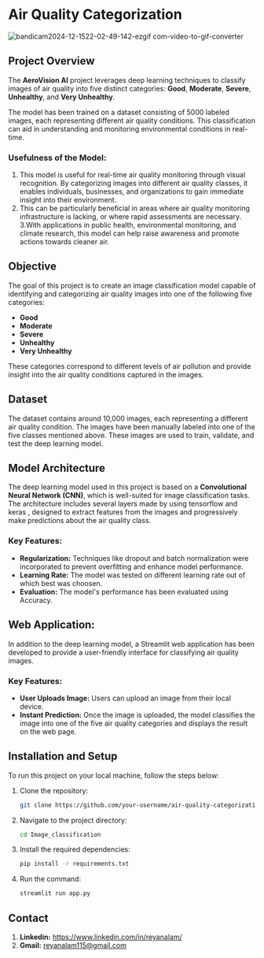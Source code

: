 # Air Quality Categorization

![bandicam2024-12-1522-02-49-142-ezgif com-video-to-gif-converter](https://github.com/user-attachments/assets/af21d56b-70de-4625-a1b0-be270c6e10fe)

## Project Overview

The **AeroVision AI** project leverages deep learning techniques to classify images of air quality into five distinct categories: **Good**, **Moderate**, **Severe**, **Unhealthy**, and **Very Unhealthy**. 

The model has been trained on a dataset consisting of 5000 labeled images, each representing different air quality conditions. This classification can aid in understanding and monitoring environmental conditions in real-time.

### Usefulness of the Model:
1. This model is useful for real-time air quality monitoring through visual recognition. By categorizing images into different air quality classes, it enables individuals, businesses, and organizations to gain immediate insight into their environment. 
2. This can be particularly beneficial in areas where air quality monitoring infrastructure is lacking, or where rapid assessments are necessary.
3.With applications in public health, environmental monitoring, and climate research, this model can help raise awareness and promote actions towards cleaner air.

## Objective

The goal of this project is to create an image classification model capable of identifying and categorizing air quality images into one of the following five categories:

- **Good**
- **Moderate**
- **Severe**
- **Unhealthy**
- **Very Unhealthy**

These categories correspond to different levels of air pollution and provide insight into the air quality conditions captured in the images.

## Dataset

The dataset contains around 10,000 images, each representing a different air quality condition. The images have been manually labeled into one of the five classes mentioned above. These images are used to train, validate, and test the deep learning model.

## Model Architecture

The deep learning model used in this project is based on a **Convolutional Neural Network (CNN)**, which is well-suited for image classification tasks. The architecture includes several layers made by using tensorflow and keras , designed to extract features from the images and progressively make predictions about the air quality class.

### Key Features:
- **Regularization:** Techniques like dropout and batch normalization were incorporated to prevent overfitting and enhance model performance.
- **Learning Rate:** The model was tested on different learning rate out of which best was choosen.
- **Evaluation:** The model's performance has been evaluated using Accuracy.

## Web Application:

In addition to the deep learning model, a Streamlit web application has been developed to provide a user-friendly interface for classifying air quality images.

### Key Features:
- **User Uploads Image:** Users can upload an image from their local device.
- **Instant Prediction:** Once the image is uploaded, the model classifies the image into one of the five air quality categories and displays the result on the web page.

## Installation and Setup

To run this project on your local machine, follow the steps below:

1. Clone the repository:
   ```bash
   git clone https://github.com/your-username/air-quality-categorization.git

2. Navigate to the project directory:
    ```bash
    cd Image_classification

3. Install the required dependencies:
    ```bash
    pip install -r requirements.txt

4. Run the command:
    ```bash
    streamlit run app.py

## Contact

1. **Linkedin:** https://www.linkedin.com/in/reyanalam/
2. **Gmail:** reyanalam115@gmail.com
